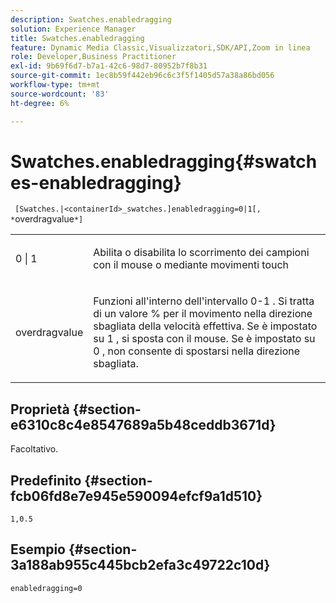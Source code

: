 ```yaml
---
description: Swatches.enabledragging
solution: Experience Manager
title: Swatches.enabledragging
feature: Dynamic Media Classic,Visualizzatori,SDK/API,Zoom in linea
role: Developer,Business Practitioner
exl-id: 9b69f6d7-b7a1-42c6-98d7-80952b7f8b31
source-git-commit: 1ec8b59f442eb96c6c3f5f1405d57a38a86bd056
workflow-type: tm+mt
source-wordcount: '83'
ht-degree: 6%

---
```


# Swatches.enabledragging{#swatches-enabledragging}

` [Swatches.|<containerId>_swatches.]enabledragging=0|1[, *`overdragvalue`*]`

<table id="table_B1363BFD20204093AAB326A1AB503B93"> 
 <tbody> 
  <tr> 
   <td> <p> <span class="codeph"> 0 | 1 </span> </p> </td> 
   <td> <p> Abilita o disabilita lo scorrimento dei campioni con il mouse o mediante movimenti touch </p> </td> 
  </tr> 
  <tr> 
   <td> <p> <span class="codeph"> <span class="varname"> overdragvalue  </span> </span> </p> </td> 
   <td> <p> Funzioni all'interno dell'intervallo <span class="codeph"> 0-1 </span>. Si tratta di un valore <span class="codeph"> % </span> per il movimento nella direzione sbagliata della velocità effettiva. Se è impostato su <span class="codeph"> 1 </span>, si sposta con il mouse. Se è impostato su <span class="codeph"> 0 </span>, non consente di spostarsi nella direzione sbagliata. </p> </td> 
  </tr> 
 </tbody> 
</table>

## Proprietà {#section-e6310c8c4e8547689a5b48ceddb3671d}

Facoltativo.

## Predefinito {#section-fcb06fd8e7e945e590094efcf9a1d510}

`1,0.5`

## Esempio {#section-3a188ab955c445bcb2efa3c49722c10d}

`enabledragging=0`

